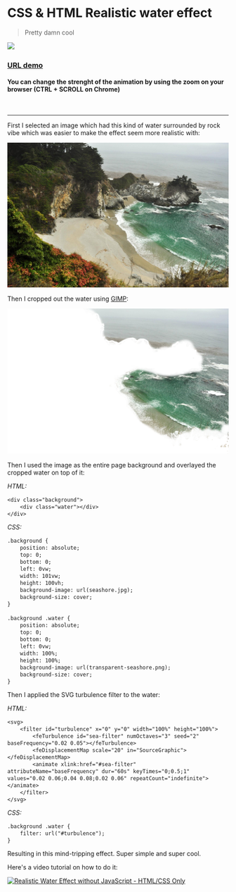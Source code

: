 # CSS & HTML Realistic water effect
> Pretty damn cool

![](demo.gif)

### [URL demo](https://goldenmaximo.github.io/CSS-Realistic-Water/)

#### You can change the strenght of the animation by using the zoom on your browser (CTRL + SCROLL on Chrome)

<br>

<hr>

First I selected an image which had this kind of water surrounded by rock vibe which was easier to make the effect seem more realistic with:

![](seashore.jpg)

Then I cropped out the water using [GIMP](https://www.gimp.org/):

![](transparent-seashore.png)

Then I used the image as the entire page background and overlayed the cropped water on top of it:

*HTML:*

```
<div class="background">
    <div class="water"></div>
</div>
```

*CSS:*

```
.background {
    position: absolute;
    top: 0;
    bottom: 0;
    left: 0vw;
    width: 101vw;
    height: 100vh;
    background-image: url(seashore.jpg);
    background-size: cover;
}

.background .water {
    position: absolute;
    top: 0;
    bottom: 0;
    left: 0vw;
    width: 100%;
    height: 100%;
    background-image: url(transparent-seashore.png);
    background-size: cover;
}
```

Then I applied the SVG turbulence filter to the water:

*HTML:*

```
<svg>
    <filter id="turbulence" x="0" y="0" width="100%" height="100%">
        <feTurbulence id="sea-filter" numOctaves="3" seed="2" baseFrequency="0.02 0.05"></feTurbulence>
        <feDisplacementMap scale="20" in="SourceGraphic"></feDisplacementMap>
        <animate xlink:href="#sea-filter" attributeName="baseFrequency" dur="60s" keyTimes="0;0.5;1" values="0.02 0.06;0.04 0.08;0.02 0.06" repeatCount="indefinite"></animate>
    </filter>
</svg>
```

*CSS:*

```
.background .water {
    filter: url("#turbulence");
}
```

Resulting in this mind-tripping effect. Super simple and super cool.

Here's a video tutorial on how to do it:

[![Realistic Water Effect without JavaScript - HTML/CSS Only](https://img.youtube.com/vi/q-i0rZBZvBk/0.jpg)](https://www.youtube.com/watch?v=q-i0rZBZvBk)

